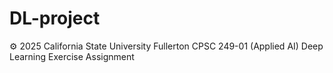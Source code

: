 # DL-project
 
⚙️ 2025 California State University Fullerton CPSC 249-01 (Applied AI) Deep Learning Exercise Assignment
